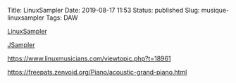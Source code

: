 Title: LinuxSampler
Date: 2019-08-17 11:53
Status: published
Slug: musique-linuxsampler
Tags: DAW


[LinuxSampler](https://linuxsampler.org/)

[JSampler](https://sourceforge.net/projects/jsampler/)

<https://www.linuxmusicians.com/viewtopic.php?t=18961>

<https://freepats.zenvoid.org/Piano/acoustic-grand-piano.html>

